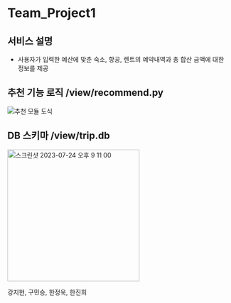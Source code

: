 # Team_Project1
## 서비스 설명
* 사용자가 입력한 예산에 맞춘 숙소, 항공, 렌트의 예약내역과 총 합산 금액에 대한 정보를 제공
## 추천 기능 로직 /view/recommend.py
![추천 모듈 도식](https://github.com/sai-with/project_1/assets/119286271/da5eec14-937f-40d5-b9ac-d61e6d32a518)
## DB 스키마 /view/trip.db
<img width="297" alt="스크린샷 2023-07-24 오후 9 11 00" src="https://github.com/sai-with/project_1/assets/119286271/576a980e-a780-4925-b098-96269bcbd5f7">


강지현, 구민승, 한정욱, 한진희
